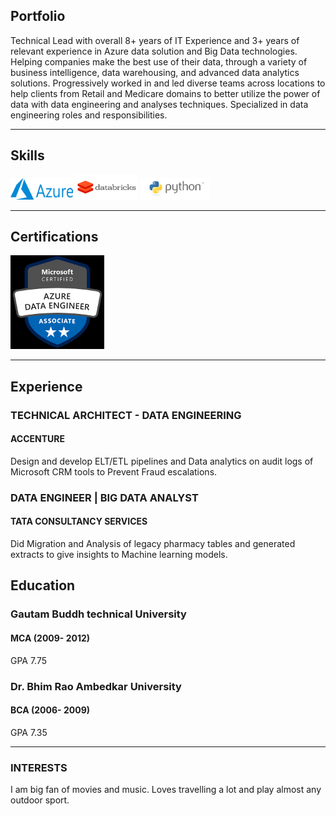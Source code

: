 ## Portfolio

Technical Lead with overall 8+ years of IT Experience and 3+ years of relevant experience in Azure data solution and Big Data technologies. Helping companies make the best use of their data, through a variety of business intelligence, data warehousing, and advanced data analytics solutions. Progressively worked in and led diverse teams across locations to help clients from Retail and Medicare domains to better utilize the power of data with data engineering and analyses techniques. Specialized in data engineering roles and responsibilities.

---

## Skills

<p align='left'>
  <img src="/Azure_Logo.png" alt="html" width="100" height="35">
  <img src="/databricks.png" alt="html" width="100" height="40">
  <img src="/python-logo.png" alt="html" width="110" height="35">
</p>

---

## Certifications

<p align='left'>
  <img src="/Azure_Data_Engineer.png" alt="html" width="150" height="150">
</p>


---

## Experience

### **TECHNICAL ARCHITECT - DATA ENGINEERING**
#### ACCENTURE

Design and develop ELT/ETL pipelines and Data analytics on audit logs of Microsoft CRM tools to Prevent Fraud escalations.

### **DATA ENGINEER | BIG DATA ANALYST**
#### TATA CONSULTANCY SERVICES

Did Migration and Analysis of legacy pharmacy tables and generated extracts to give insights to Machine learning models.


## Education

### **Gautam Buddh technical University**
#### MCA (2009- 2012)
GPA 7.75

### **Dr. Bhim Rao Ambedkar University**
#### BCA (2006- 2009)
GPA 7.35

---

### INTERESTS
I am big fan of movies and music. Loves travelling a lot and play almost any outdoor sport. 
